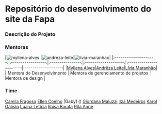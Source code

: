 # Repositório do desenvolvimento do site da Fapa


### Descrição do Projeto


### Mentoras

|![myllena-alves](https://github.com/jussararodrigues/4-periodo/blob/master/pages/team/myllena-alves.png) |![andreza-leite]()|![livia-maranhao]()| 
|:---------------------:|:------------------:|:----------------:|:--------------------:|:-----------------------:|:-------------------:|
|[Myllena Alves](https://github.com/myllenaalves)|[Andrêza Leite](https://github.com/andrezaleite)|[Lívia Maranhão](https://www.behance.net/liviafmaranhao)|
| Mentora de Desenvolvimento  | Mentora de gerenciamento de projetos | Mentora de design |

### Time

[Camila Fragoso]()
[Ellen Coelho](https://github.com/EllenCoe)
[Gaby] ()
[Giordana Maluzzi]()
[Ilza Medeiros](https://github.com/ilzinha)
[Karol Galvão](https://github.com/karolgalvao)
[Luana Letícia](https://github.com/Luana-Leticia)
[Raisa Barata](https://github.com/RaissaMariaB)
[Rita Anne]()


